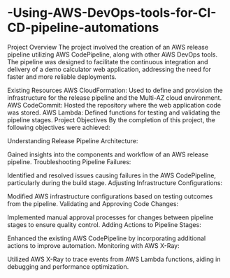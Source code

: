 # -Using-AWS-DevOps-tools-for-CI-CD-pipeline-automations

Project Overview
The project involved the creation of an AWS release pipeline utilizing AWS CodePipeline, along with other AWS DevOps tools. The pipeline was designed to facilitate the continuous integration and delivery of a demo calculator web application, addressing the need for faster and more reliable deployments.

Existing Resources
AWS CloudFormation: Used to define and provision the infrastructure for the release pipeline and the Multi-AZ cloud environment.
AWS CodeCommit: Hosted the repository where the web application code was stored.
AWS Lambda: Defined functions for testing and validating the pipeline stages.
Project Objectives
By the completion of this project, the following objectives were achieved:

Understanding Release Pipeline Architecture:

Gained insights into the components and workflow of an AWS release pipeline.
Troubleshooting Pipeline Failures:

Identified and resolved issues causing failures in the AWS CodePipeline, particularly during the build stage.
Adjusting Infrastructure Configurations:

Modified AWS infrastructure configurations based on testing outcomes from the pipeline.
Validating and Approving Code Changes:

Implemented manual approval processes for changes between pipeline stages to ensure quality control.
Adding Actions to Pipeline Stages:

Enhanced the existing AWS CodePipeline by incorporating additional actions to improve automation.
Monitoring with AWS X-Ray:

Utilized AWS X-Ray to trace events from AWS Lambda functions, aiding in debugging and performance optimization.
